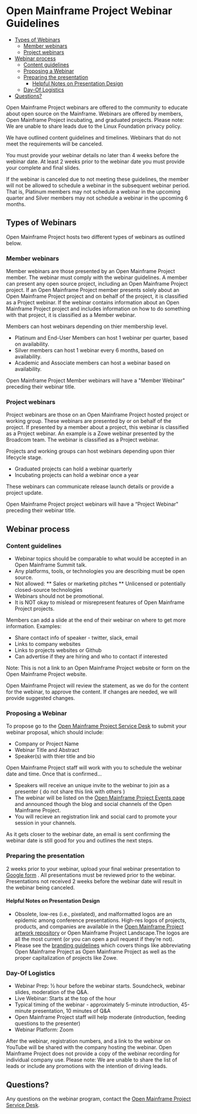 # Open Mainframe Project Webinar Guidelines

<!-- vim-markdown-toc GFM -->

* [Types of Webinars](#types-of-webinars)
  * [Member webinars](#member-webinars)
  * [Project webinars](#project-webinars)
* [Webinar process](#webinar-process)
  * [Content guidelines](#content-guidelines)
  * [Proposing a Webinar](#proposing-a-webinar)
  * [Preparing the presentation](#preparing-the-presentation)
    * [Helpful Notes on Presentation Design](#helpful-notes-on-presentation-design)
  * [Day-Of Logistics](#day-of-logistics)
* [Questions?](#questions)

<!-- vim-markdown-toc -->

Open Mainframe Project webinars are offered to the community to educate about open source on the Mainframe. Webinars are offered by members, Open Mainframe Project incubating, and graduated projects.
Please note: We are unable to share leads due to the Linux Foundation privacy policy.

We have outlined content guidelines and timelines. Webinars that do not meet the requirements will be canceled.

You must provide your webinar details no later than 4 weeks before the webinar date. At least 2 weeks prior to the webinar date you must provide your complete and final slides.

If the webinar is canceled due to not meeting these guidelines, the member will not be allowed to schedule a webinar in the subsequent webinar period. That is, Platinum members may not schedule a webinar in the upcoming quarter and Silver members may not schedule a webinar in the upcoming 6 months.

## Types of Webinars

Open Mainframe Project hosts two different types of webinars as outlined below.

### Member webinars

Member webinars are those presented by an Open Mainframe Project member. The webinar must comply with the webinar guidelines. A member can present any open source project, including an Open Mainframe Project project. If an Open Mainframe Project member presents solely about an Open Mainframe Project project and on behalf of the project, it is classified as a Project webinar. If the webinar contains information about an Open Mainframe Project project and includes information on how to do something with that project, it is classified as a Member webinar.

Members can host webinars depending on thier membership level. 

* Platinum and End-User Members can host 1 webinar per quarter, based on availability.
* Silver members can host 1 webinar every 6 months, based on availability.
* Academic and Associate members can host a webinar based on availability.

Open Mainframe Project Member webinars will have a "Member Webinar" preceding their webinar title.

### Project webinars

Project webinars are those on an Open Mainframe Project hosted project or working group. These webinars are presented by or on behalf of the project. If presented by a member about a project, this webinar is classified as a Project webinar. An example is a Zowe webinar presented by the Broadcom team. The webinar is classified as a Project webinar.

Projects and working groups can host webinars depending upon thier lifecycle stage.

* Graduated projects can hold a webinar quarterly
* Incubating projects can hold a webinar once a year

These webinars can communicate release launch details or provide a project update. 

Open Mainframe Project project webinars will have a “Project Webinar" preceding their webinar title.

## Webinar process

### Content guidelines

* Webinar topics should be comparable to what would be accepted in an Open Mainframe Summit talk.
* Any platforms, tools, or technologies you are describing must be open source.
* Not allowed:
** Sales or marketing pitches
** Unlicensed or potentially closed-source technologies
* Webinars should not be promotional.
* It is NOT okay to mislead or misrepresent features of Open Mainframe Project projects.

Members can add a slide at the end of their webinar on where to get more information. Examples:

* Share contact info of speaker - twitter, slack, email
* Links to company websites
* Links to projects websites or Github
* Can advertise if they are hiring and who to contact if interested

Note: This is not a link to an Open Mainframe Project website or form on the Open Mainframe Project website.

Open Mainframe Project will review the statement, as we do for the content for the webinar, to approve the content. If changes are needed, we will provide suggested changes.

### Proposing a Webinar

To propose go to the [Open Mainframe Project Service Desk](https://servicedesk.openmainframeproject.org) to submit your webinar proposal, which should include:

- Company or Project Name
- Webinar Title and Abstract
- Speaker(s) with thier title and bio

Open Mainframe Project staff will work with you to schedule the webinar date and time. Once that is confirmed...

- Speakers will receive an unique invite to the webinar to join as a presenter ( do not share this link with others )
- The webinar will be listed on the [Open Mainframe Project Events page](https://openmainframeproject.org/events) and announced though the blog and social channels of the Open Mainframe Project.
- You will recieve an registration link and social card to promote your session in your channels.

As it gets closer to the webinar date, an email is sent confirming the webinar date is still good for you and outlines the next steps.

### Preparing the presentation

2 weeks prior to your webinar, upload your final webinar presentation to [Google form](https://docs.google.com/forms/d/e/1FAIpQLScdNNja8FJJw5ZpCF8MzB4IP8w6XmOpGGgCezlbFjdc1049fQ/viewform) . All presentations must be reviewed prior to the webinar. Presentations not received 2 weeks before the webinar date will result in the webinar being canceled.

#### Helpful Notes on Presentation Design

* Obsolete, low-res (i.e., pixelated), and malformatted logos are an epidemic among conference presentations. High-res logos of projects, products, and companies are available in the [Open Mainframe Project artwork repository](https://github.com/openmainframeproject/artwork) or Open Mainframe Project Landscape.The logos are all the most current (or you can open a pull request if they’re not).
* Please see the [branding guidelines](https://www.openmainframeproject.org/branding-guidelines) which covers things like abbreviating Open Mainframe Project as Open Mainframe Project as well as the proper capitalization of projects like Zowe.

### Day-Of Logistics

* Webinar Prep: ½ hour before the webinar starts. Soundcheck, webinar slides, moderation of the Q&A.
* Live Webinar: Starts at the top of the hour
* Typical timing of the webinar - approximately 5-minute introduction, 45-minute presentation, 10 minutes of Q&A
* Open Mainframe Project staff will help moderate (introduction, feeding questions to the presenter)
* Webinar Platform: Zoom

After the webinar, registration numbers, and a link to the webinar on YouTube will be shared with the company hosting the webinar. Open Mainframe Project does not provide a copy of the webinar recording for individual company use. Please note: We are unable to share the list of leads or include any promotions with the intention of driving leads.

## Questions?

Any questions on the webinar program, contact the [Open Mainframe Project Service Desk](https://servicedesk.openmainframeproject.org).
